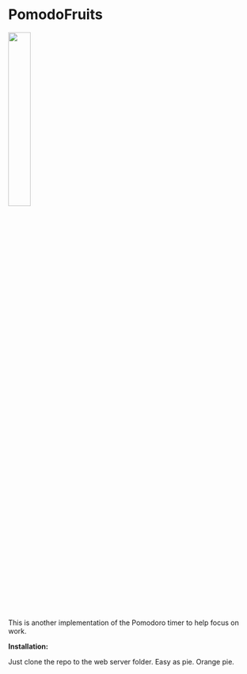 # PomodoFruits
<img src="https://user-images.githubusercontent.com/12978622/208288282-37e715ef-0c73-44df-8674-3958e3ff8671.PNG" width=30% height=30%>

This is another implementation of the Pomodoro timer to help focus on work.

**Installation:**

Just clone the repo to the web server folder.
Easy as pie. Orange pie.
